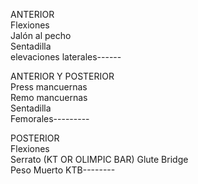 ANTERIOR  
Flexiones  
Jalón al pecho  
Sentadilla  
elevaciones laterales------  
  
  
ANTERIOR Y POSTERIOR  
Press mancuernas  
Remo mancuernas  
Sentadilla  
Femorales--------- 
  
  
POSTERIOR  
Flexiones  
Serrato  (KT OR OLIMPIC BAR)
Glute Bridge  
Peso Muerto KTB--------
